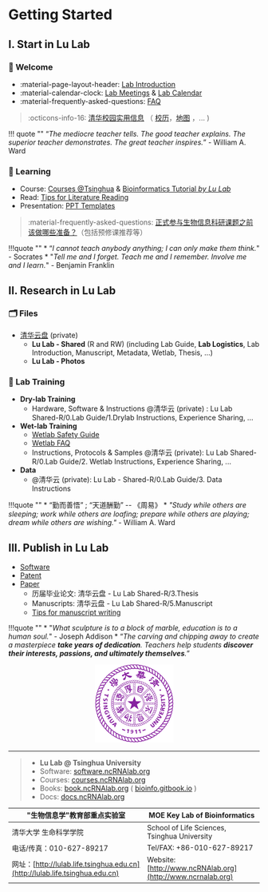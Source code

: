 # Getting Started

## I. Start in Lu Lab 

### 🎉 Welcome

- :material-page-layout-header:  [Lab Introduction](https://cloud.tsinghua.edu.cn/f/04a0915c832a40c38f74/)
- :material-calendar-clock:  [Lab Meetings](meeting/meeting.md)  &  [Lab Calendar](meeting/cal.md)
- :material-frequently-asked-questions:  [FAQ](faq/faq-1.md)

> :octicons-info-16:  [清华校园实用信息](https://www.tsinghua.edu.cn/zjqh/syxx.htm) （ [校历](https://www.tsinghua.edu.cn/zjqh/syxx/qhxl.htm)，[地图](https://www.tsinghua.edu.cn/zjqh/xyfg/xydt.htm) ，... )


!!! quote ""
    “_The mediocre teacher tells. The good teacher explains. The superior teacher demonstrates. The great teacher inspires._”  - William A. Ward


### 📖 Learning

* Course: [Courses @Tsinghua](https://lulab.life.tsinghua.edu.cn/ncrnalab/courses/)  &  [Bioinformatics Tutorial _by Lu Lab_](https://book.ncrnalab.org/teaching)
* Read: [Tips for Literature Reading](reading/reading.md)
* Presentation: [PPT Templates](https://cloud.tsinghua.edu.cn/d/54e8815e603f4cccb951/)

> :material-frequently-asked-questions: [正式参与生物信息科研课题之前该做哪些准备？](faq/faq-2.md#pre)（包括预修课推荐等）

!!!quote ""
    * “_I cannot teach anybody anything; I can only make them think._" - Socrates
    * "_Tell me and I forget. Teach me and I remember. Involve me and I learn._"  - Benjamin Franklin


## **II. Research in Lu Lab**

### **🗂️ Files**

* [清华云盘](https://cloud.tsinghua.edu.cn) (private) 
	* **Lu Lab - Shared** (R and RW) (including Lab Guide,  **Lab Logistics**,  Lab Introduction, Manuscript, Metadata, Wetlab, Thesis, ...)
	* **Lu Lab - Photos**

### 🧪 Lab Training

* **Dry-lab Training**
	* Hardware, Software & Instructions @清华云 (private) : Lu Lab Shared-R/0.Lab Guide/1.Drylab Instructions, Experience Sharing, ... 
* **Wet-lab Training**
	* [Wetlab Safety Guide](https://lulab1.gitbook.io/training/wetlab-training/wetlab_safety)
	* [Wetlab FAQ](https://lulab1.gitbook.io/training/wetlab-training/wetlab-faq)
	* Instructions, Protocols & Samples @清华云 (private): Lu Lab Shared-R/0.Lab Guide/2. Wetlab Instructions, Experience Sharing, ... 
* **Data**
	* @清华云 (private): Lu Lab - Shared-R/0.Lab Guide/3. Data Instructions


!!!quote ""
    * “勤而善悟” ;  “天道酬勤” -- 《周易》
    * _"Study while others are sleeping;  work while others are loafing; prepare while others are playing; dream while others are wishing."_  - William A. Ward


## III. Publish in Lu Lab

> 

* [Software](https://lulab.life.tsinghua.edu.cn/ncrnalab/software/)
* [Patent](https://lulab.life.tsinghua.edu.cn/ncrnalab/open/IP.html)
* [Paper](https://lulab.life.tsinghua.edu.cn/ncrnalab/publications/)
	* 历届毕业论文: 清华云盘 - Lu Lab Shared-R/3.Thesis
	* Manuscripts: 清华云盘 - Lu Lab Shared-R/5.Manuscript
	* [Tips for manuscript writing](writing/writing.md)


!!!quote ""
    * "_What sculpture is to a block of marble, education is to a human soul._"  - Joseph Addison
    * “_The carving and chipping away to create a masterpiece **take years of dedication**. Teachers help students **discover their interests, passions, and ultimately themselves**._”


<div align="center"><figure><img src="img/logo.webp" alt="天行健  君子以自强不息        地势坤 君子以厚德载物" width="157"><figcaption></figcaption></figure></div>



***

> * **Lu Lab @ Tsinghua University**
> * Software:  [software.ncRNAlab.org](http://software.ncrnalab.org)
> * Courses:  [courses.ncRNAlab.org](http://www.ncrnalab.org/courses)
> * Books: [book.ncRNAlab.org](https://book.ncrnalab.org) ( [bioinfo.gitbook.io](https://bioinfo.gitbook.io) )&#x20;
> * Docs: [docs.ncRNAlab.org](https://docs.ncrnalab.org) 
> 

| "生物信息学"教育部重点实验室                                                           | MOE Key Lab of Bioinformatics                               |
| ------------------------------------------------------------------------- | ----------------------------------------------------------- |
| 清华大学 生命科学学院                                                               | School of Life Sciences, Tsinghua University                |
| 电话/传真：010-627-89217                                                       | Tel/FAX: +86-010-627-89217                                  |
| 网址：[http://lulab.life.tsinghua.edu.cn](http://lulab.life.tsinghua.edu.cn) | Website: [http://www.ncRNAlab.org](http://www.ncrnalab.org) |
